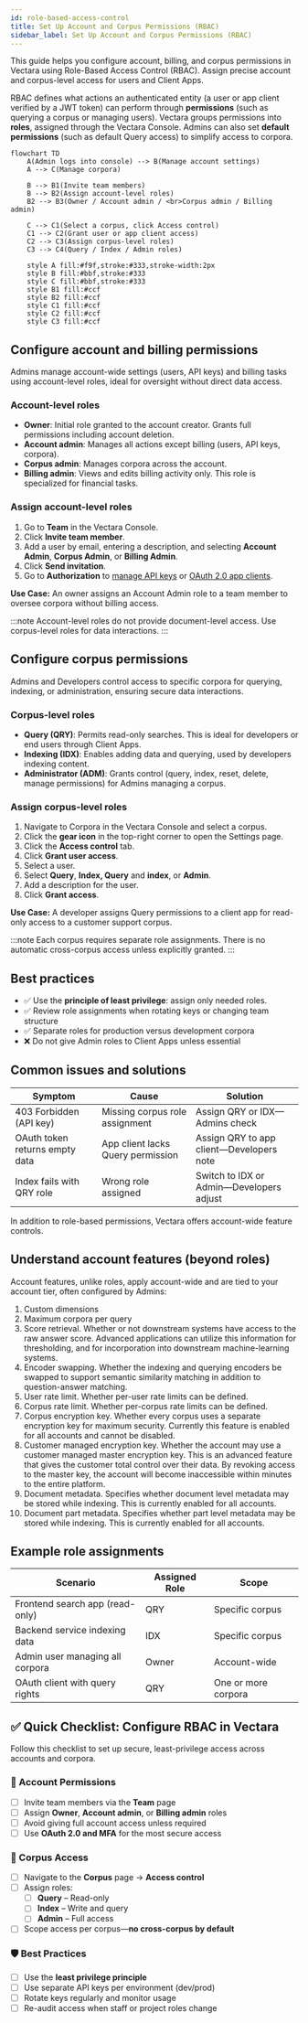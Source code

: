 ```yaml
---
id: role-based-access-control
title: Set Up Account and Corpus Permissions (RBAC)
sidebar_label: Set Up Account and Corpus Permissions (RBAC)
---
```


This guide helps you configure account, billing, and corpus permissions in 
Vectara using Role-Based Access Control (RBAC). Assign precise account and 
corpus-level access for users and Client Apps.

RBAC defines what actions an authenticated entity (a user or app client 
verified by a JWT token) can perform through **permissions** (such as querying 
a corpus or managing users). Vectara groups permissions into **roles**, assigned 
through the Vectara Console. Admins can also set **default permissions** (such 
as default Query access) to simplify access to corpora.

```mermaid
flowchart TD
    A(Admin logs into console) --> B(Manage account settings)
    A --> C(Manage corpora)
    
    B --> B1(Invite team members)
    B --> B2(Assign account-level roles)
    B2 --> B3(Owner / Account admin / <br>Corpus admin / Billing admin)

    C --> C1(Select a corpus, click Access control)
    C1 --> C2(Grant user or app client access)
    C2 --> C3(Assign corpus-level roles)
    C3 --> C4(Query / Index / Admin roles)

    style A fill:#f9f,stroke:#333,stroke-width:2px
    style B fill:#bbf,stroke:#333
    style C fill:#bbf,stroke:#333
    style B1 fill:#ccf
    style B2 fill:#ccf
    style C1 fill:#ccf
    style C2 fill:#ccf
    style C3 fill:#ccf
```

## Configure account and billing permissions

Admins manage account-wide settings (users, API keys) and billing tasks using 
account-level roles, ideal for oversight without direct data access.

### Account-level roles
- **Owner**: Initial role granted to the account creator. Grants 
  full permissions including account deletion.
- **Account admin**: Manages all actions except billing (users, API keys, corpora).
- **Corpus admin**: Manages corpora across the account.
- **Billing admin**: Views and edits billing activity only. This role is 
  specialized for financial tasks.

### Assign account-level roles

1. Go to **Team** in the Vectara Console.
2. Click **Invite team member**.
3. Add a user by email, entering a description, and selecting **Account Admin**,
   **Corpus Admin**, or **Billing Admin**.  
4. Click **Send invitation**.
5. Go to **Authorization** to [manage API keys](/docs/learn/authentication/api-key-management) or [OAuth 2.0 app clients](/docs/learn/authentication/oauth-2).

**Use Case:** An owner assigns an Account Admin role to a team member to oversee 
corpora without billing access.

:::note
Account-level roles do not provide document-level access. Use corpus-level 
roles for data interactions.
:::

## Configure corpus permissions

Admins and Developers control access to specific corpora for querying, 
indexing, or administration, ensuring secure data interactions.

### Corpus-level roles

* **Query (QRY)**: Permits read-only searches. This is ideal for developers or 
  end users through Client Apps.
* **Indexing (IDX)**: Enables adding data and querying, used by developers indexing 
  content.
* **Administrator (ADM)**: Grants control (query, index, reset, delete, manage 
  permissions) for Admins managing a corpus.

### Assign corpus-level roles

1. Navigate to Corpora in the Vectara Console and select a corpus.
2. Click the **gear icon** in the top-right corner to open the Settings page.
3. Click the **Access control** tab.
4. Click **Grant user access**.
5. Select a user.
6. Select **Query**, **Index, Query** and **index**, or **Admin**.
7. Add a description for the user.
8. Click **Grant access**.

**Use Case:** A developer assigns Query permissions to a client app for read-only 
access to a customer support corpus.

:::note
Each corpus requires separate role assignments. There is no automatic 
cross-corpus access unless explicitly granted.
:::

## Best practices

* ✅ Use the **principle of least privilege**: assign only needed roles.
* ✅ Review role assignments when rotating keys or changing team structure
* ✅ Separate roles for production versus development corpora
* ❌ Do not give Admin roles to Client Apps unless essential

## Common issues and solutions

| **Symptom**                    | **Cause**                            | **Solution**                                 |
|--------------------------------|---------------------------------------|----------------------------------------------|
| 403 Forbidden (API key)        | Missing corpus role assignment        | Assign QRY or IDX—Admins check               |
| OAuth token returns empty data | App client lacks Query permission     | Assign QRY to app client—Developers note     |
| Index fails with QRY role      | Wrong role assigned                   | Switch to IDX or Admin—Developers adjust     |

In addition to role-based permissions, Vectara offers account-wide feature 
controls.

## Understand account features (beyond roles)

Account features, unlike roles, apply account-wide and are tied to your account 
tier, often configured by Admins:
1. Custom dimensions
2. Maximum corpora per query
3. Score retrieval. Whether or not downstream systems have access to the raw
   answer score. Advanced applications can utilize this information for
   thresholding, and for incorporation into downstream machine-learning systems.
4. Encoder swapping. Whether the indexing and querying encoders be swapped to
   support semantic similarity matching in addition to question-answer matching.
5. User rate limit. Whether per-user rate limits can be defined.
6. Corpus rate limit. Whether per-corpus rate limits can be defined.
7. Corpus encryption key. Whether every corpus uses a separate encryption key
   for maximum security. Currently this feature is enabled for all accounts and
   cannot be disabled.
8. Customer managed encryption key. Whether the account may use a customer
   managed master encryption key. This is an advanced feature that gives the
   customer total control over their data. By revoking access to the master
   key, the account will become inaccessible within minutes to the entire
   platform.
9. Document metadata. Specifies whether document level metadata may be stored
   while indexing. This is currently enabled for all accounts.
10. Document part metadata. Specifies whether part level metadata may be stored
   while indexing. This is currently enabled for all accounts.

## Example role assignments

| **Scenario**                      | **Assigned Role** | **Scope**        |
|-----------------------------------|-------------------|------------------|
| Frontend search app (read-only)   | QRY               | Specific corpus  |
| Backend service indexing data     | IDX               | Specific corpus  |
| Admin user managing all corpora   | Owner             | Account-wide     |
| OAuth client with query rights    | QRY               | One or more corpora |

## ✅ Quick Checklist: Configure RBAC in Vectara

Follow this checklist to set up secure, least-privilege access across accounts 
and corpora.

### 🔐 Account Permissions
- [ ] Invite team members via the **Team** page
- [ ] Assign **Owner**, **Account admin**, or **Billing admin** roles
- [ ] Avoid giving full account access unless required
- [ ] Use **OAuth 2.0 and MFA** for the most secure access

### 📂 Corpus Access
- [ ] Navigate to the **Corpus** page → **Access control**
- [ ] Assign roles:
  - [ ] **Query** – Read-only
  - [ ] **Index** – Write and query
  - [ ] **Admin** – Full access
- [ ] Scope access per corpus—**no cross-corpus by default**

### 🛡️ Best Practices
- [ ] Use the **least privilege principle**
- [ ] Use separate API keys per environment (dev/prod)
- [ ] Rotate keys regularly and monitor usage
- [ ] Re-audit access when staff or project roles change
